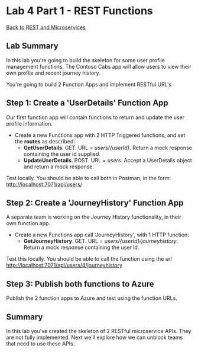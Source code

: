 # Lab 4 Part 1 - REST Functions

[Back to REST and Microservices](Lab.md)

## Lab Summary

In this lab you're going to build the skeleton for some user profile management functions. The Contoso Cabs app will allow users to view their own profile and recent journey history.

You're going to build 2 Function Apps and implement RESTful URL's

## Step 1: Create a 'UserDetails' Function App

Our first function app will contain functions to return and update the user profile information.

- Create a new Functions app with 2 HTTP Triggered functions, and set the **routes** as described:
  - **GetUserDetails**. GET. URL = *users/{userId}*. Return a mock response containing the user id supplied.
  - **UpdateUserDetails**. POST. URL = *users*. Accept a UserDetails object and return a mock response.

Test locally. You should be able to call both in Postman, in the form: <http://localhost:7071/api/users/>

## Step 2: Create a 'JourneyHistory' Function App

A separate team is working on the Journey History functionality, in their own function app.

- Create a new Functions app call 'JourneyHistory', with 1 HTTP function:
  - **GetJourneyHistory**. GET. URL = *users/{userId}/journeyhistory*. Return a mock response containing the user id.

Test this locally. You should be able to call the function using the url <http://localhost:7071/api/users/4/journeyhistory>

## Step 3: Publish both functions to Azure

Publish the 2 function apps to Azure and test using the function URLs.

## Summary

In this lab you've created the skeleton of 2 RESTful microservice APIs. They are not fully implemented. Next we'll explore how we can unblock teams that need to use these APIs.
